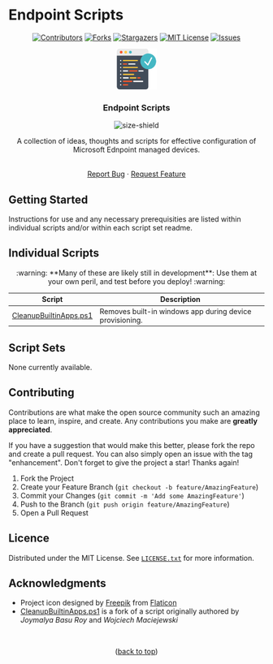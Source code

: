 # Endpoint Scripts
<div id="top"></div>

<div align="center">
  <!-- PROJECT SHIELDS -->

  [![Contributors][contributors-shield]][contributors-url]
  [![Forks][forks-shield]][forks-url]
  [![Stargazers][stars-shield]][stars-url]
  [![MIT License][license-shield]][license-url]
  [![Issues][issues-shield]][issues-url]
  <br />

  <a href="https://github.com/ALARP-Solutions/ExeDeploymentBuilder">
    <img src="logo.png" alt="Logo" width="80" height="80">
  </a>

  <h3>Endpoint Scripts</h3>

  ![size-shield]
  
  A collection of ideas, thoughts and scripts for effective configuration of Microsoft Ednpoint managed devices.



  <br />
  <a href="https://github.com/ALARP-Solutions/EndpointScripts/issues">Report Bug</a>
  ·
  <a href="https://github.com/ALARP-Solutions/EndpointScripts/issues">Request Feature</a>
  
</div>

## Getting Started

Instructions for use and any necessary prerequisities are listed within individual scripts and/or within each script set readme.

## Individual Scripts
<div align="center">
:warning: **Many of these are likely still in development**: Use them at your own peril, and test before you deploy! :warning: 
</div>

| Script | Description |
| --- | --- |
|[CleanupBuiltinApps.ps1] | Removes built-in windows app during device provisioning. |

[CleanupBuiltinApps.ps1]: https://github.com/ALARP-Solutions/EndpointScripts/blob/master/Individual%20Scripts/CleanupBuiltinApps.ps1

## Script Sets
None currently available.

## Contributing
Contributions are what make the open source community such an amazing place to learn, inspire, and create. Any contributions you make are **greatly appreciated**.

If you have a suggestion that would make this better, please fork the repo and create a pull request. You can also simply open an issue with the tag "enhancement".
Don't forget to give the project a star! Thanks again!

1. Fork the Project
2. Create your Feature Branch (`git checkout -b feature/AmazingFeature`)
3. Commit your Changes (`git commit -m 'Add some AmazingFeature'`)
4. Push to the Branch (`git push origin feature/AmazingFeature`)
5. Open a Pull Request

## Licence

Distributed under the MIT License. See [`LICENSE.txt`](https://github.com/ALARP-Solutions/EndpointScripts/blob/main/LICENSE.txt) for more information.

## Acknowledgments

- Project icon designed by [Freepik](https://www.flaticon.com/authors/freepik) from [Flaticon](https://www.flaticon.com/free-icons/programming)
- <a href="https://github.com/ALARP-Solutions/EndpointScripts/blob/master/CleanupBuiltinApps.ps1">CleanupBuiltinApps.ps1</a> is a fork of a script originally authored by _Joymalya Basu Roy_ and _Wojciech Maciejewski_

</br>
<p align="center">(<a href="#top">back to top</a>)</p>

[contributors-shield]: https://img.shields.io/github/contributors/ALARP-Solutions/EndpointScripts.svg?style=for-the-badge
[contributors-url]: https://github.com/ALARP-Solutions/EndpointScripts/graphs/contributors
[forks-shield]: https://img.shields.io/github/forks/ALARP-Solutions/EndpointScripts.svg?style=for-the-badge
[forks-url]: https://github.com/ALARP-Solutions/EndpointScripts/network/members
[stars-shield]: https://img.shields.io/github/stars/ALARP-Solutions/EndpointScripts.svg?style=for-the-badge
[stars-url]: https://github.com/ALARP-Solutions/EndpointScripts/stargazers
[issues-shield]: https://img.shields.io/github/issues/ALARP-Solutions/EndpointScripts.svg?style=for-the-badge
[issues-url]: https://github.com/ALARP-Solutions/EndpointScripts/issues
[license-shield]: https://img.shields.io/github/license/ALARP-Solutions/EndpointScripts.svg?style=for-the-badge
[license-url]: https://github.com/ALARP-Solutions/EndpointScripts/blob/master/LICENSE.txt
[files-shield]: https://img.shields.io/github/directory-file-count/ALARP-Solutions/EndpointScripts
[lines-shield]: https://img.shields.io/tokei/lines/github/ALARP-Solutions/EndpointScripts
[size-shield]: https://img.shields.io/github/repo-size/alarp-solutions/EndpointScripts
